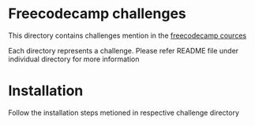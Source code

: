 # Freecodecamp challenges

This directory contains challenges mention in the [freecodecamp cources](https://www.freecodecamp.org/learn/)

Each directory represents a challenge. Please refer README file under individual directory for more information

# Installation

Follow the installation steps metioned in respective challenge directory

